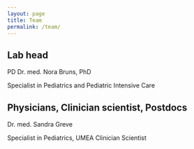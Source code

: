 ```yaml
---
layout: page
title: Team
permalink: /team/
---
```


## Lab head
PD Dr. med. Nora Bruns, PhD

Specialist in Pediatrics and Pediatric Intensive Care



## Physicians, Clinician scientist, Postdocs
Dr. med. Sandra Greve

Specialist in Pediatrics, UMEA Clinician Scientist
